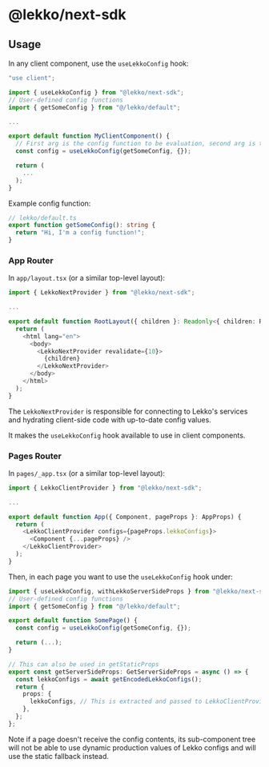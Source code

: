 # @lekko/next-sdk

## Usage

In any client component, use the `useLekkoConfig` hook:

```typescript
"use client";

import { useLekkoConfig } from "@lekko/next-sdk";
// User-defined config functions
import { getSomeConfig } from "@/lekko/default";

...

export default function MyClientComponent() {
  // First arg is the config function to be evaluation, second arg is the evaluation context
  const config = useLekkoConfig(getSomeConfig, {});

  return (
    ...
  );
}
```

Example config function:

```typescript
// lekko/default.ts
export function getSomeConfig(): string {
  return "Hi, I'm a config function!";
}
```

### App Router

In `app/layout.tsx` (or a similar top-level layout):

```typescript
import { LekkoNextProvider } from "@lekko/next-sdk";

...

export default function RootLayout({ children }: Readonly<{ children: React.ReactNode }>) {
  return (
    <html lang="en">
      <body>
        <LekkoNextProvider revalidate={10}>
          {children}
        </LekkoNextProvider>
      </body>
    </html>
  );
}
```

The `LekkoNextProvider` is responsible for connecting to Lekko's services and hydrating client-side code with up-to-date config values.

It makes the `useLekkoConfig` hook available to use in client components.

### Pages Router

In `pages/_app.tsx` (or a similar top-level layout):

```typescript
import { LekkoClientProvider } from "@lekko/next-sdk";

...

export default function App({ Component, pageProps }: AppProps) {
  return (
    <LekkoClientProvider configs={pageProps.lekkoConfigs}>
      <Component {...pageProps} />
    </LekkoClientProvider>
  );
}
```

Then, in each page you want to use the `useLekkoConfig` hook under:

```typescript
import { useLekkoConfig, withLekkoServerSideProps } from "@lekko/next-sdk";
// User-defined config functions
import { getSomeConfig } from "@/lekko/default";

export default function SomePage() {
  const config = useLekkoConfig(getSomeConfig, {});

  return (...);
}

// This can also be used in getStaticProps
export const getServerSideProps: GetServerSideProps = async () => {
  const lekkoConfigs = await getEncodedLekkoConfigs();
  return {
    props: {
      lekkoConfigs, // This is extracted and passed to LekkoClientProvider in _app.tsx
    },
  };
};
```

Note if a page doesn't receive the config contents, its sub-component tree will not be able to use dynamic production values of Lekko configs and will use the static fallback instead.
